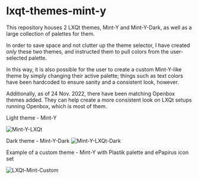 
# lxqt-themes-mint-y

This repository houses 2 LXQt themes, Mint-Y and Mint-Y-Dark, as well as a large collection of palettes for them. 

In order to save space and not clutter up the theme selector, I have created _only_ these two themes, and instructed them to pull colors from the user-selected palette. 

In this way, it is also possible for the user to create a custom Mint-Y-like theme by simply changing their active palette; things such as text colors have been hardcoded to ensure sanity and a consistent look, however.

Additionally, as of 24 Nov. 2022, there have been matching Openbox themes added. They can help create a more consistent look on LXQt setups running Openbox, which is most of them.

Light theme - Mint-Y

![Mint-Y-LXQt](https://user-images.githubusercontent.com/67122280/203867213-9a8114a5-5d8d-437d-a7d6-c899c02123fe.jpg)

Dark theme - Mint-Y-Dark
![Mint-Y-LXQt-Dark](https://user-images.githubusercontent.com/67122280/203867254-fd16f3f7-31dd-4623-806e-18987d4e07c8.jpg)

Example of a custom theme - Mint-Y with Plastik palette and ePapirus icon set

![LXQt-Mint-Custom](https://user-images.githubusercontent.com/67122280/203867269-816a1bfc-2208-4bce-8c9d-1c2942a4365d.jpg)
